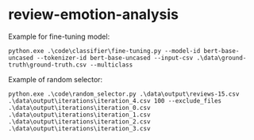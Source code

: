 # review-emotion-analysis

Example for fine-tuning model:

```python.exe .\code\classifier\fine-tuning.py --model-id bert-base-uncased --tokenizer-id bert-base-uncased --input-csv .\data\ground-truth\ground-truth.csv --multiclass```

Example of random selector:

```python.exe .\code\random_selector.py .\data\output\reviews-15.csv .\data\output\iterations\iteration_4.csv 100 --exclude_files .\data\output\iterations\iteration_0.csv .\data\output\iterations\iteration_1.csv .\data\output\iterations\iteration_2.csv .\data\output\iterations\iteration_3.csv```

